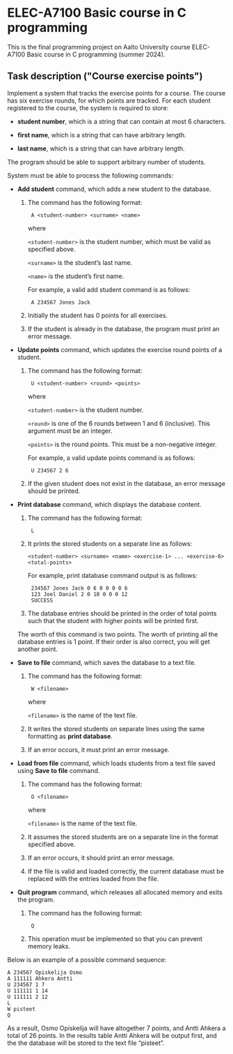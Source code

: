 # ELEC-A7100 Basic course in C programming

This is the final programming project on Aalto University course ELEC-A7100 Basic course in C programming (summer 2024).

## Task description ("Course exercise points")

Implement a system that tracks the exercise points for a course. The course has six exercise rounds, for which points are tracked. For each  student registered to the course, the system is required to store:

- **student number**, which is a string that can contain at most 6 characters.

- **first name**, which is a string that can have arbitrary length.

- **last name**, which is a string that can have arbitrary length.

The program should be able to support arbitrary number of students.

System must be able to process the following commands:

- **Add student** command, which adds a new student to the database.

    1. The command has the following format:

            A <student-number> <surname> <name>

        where

        `<student-number>` is the student number, which must be valid as specified above.

        `<surname>` is the student’s last name.
    
        `<name>` is the student’s first name.

        For example, a valid add student command is as follows:

            A 234567 Jones Jack

    2. Initially the student has 0 points for all exercises.

    3. If the student is already in the database, the program must print an error message.

- **Update points** command, which updates the exercise round points of a student.

    1. The command has the following format:

            U <student-number> <round> <points>

        where

        `<student-number>` is the student number.

        `<round>` is one of the 6 rounds between 1 and 6 (inclusive). This argument must be an integer.
    
        `<points>` is the round points. This must be a non-negative integer.

        For example, a valid update points command is as follows:

            U 234567 2 6

    2. If the given student does not exist in the database, an error message should be printed.

- **Print database** command, which displays the database content.

    1. The command has the following format:

            L

    2. It prints the stored students on a separate line as follows:

        `<student-number> <surname> <name> <exercise-1> ... <exercise-6> <total-points>`

        For example, print database command output is as follows:

            234567 Jones Jack 0 6 0 0 0 0 6
            123 Joel Daniel 2 0 10 0 0 0 12
            SUCCESS

    3. The database entries should be printed in the order of total points such that the student with higher points will be printed first.

    The worth of this command is two points. The worth of printing all the database entries  is 1 point. If their order is also correct, you will get another point.

- **Save to file** command, which saves the database to a text file.

    1. The command has the following format:

            W <filename>

        where

        `<filename>` is the name of the text file.

    2. It writes the stored students on separate lines using the same formatting as **print database**.

    3. If an error occurs, it must print an error message.

- **Load from file** command, which loads students from a text file saved using **Save to file** command.

    1. The command has the following format:

            O <filename>

        where

        `<filename>` is the name of the text file.

    2. It assumes the stored students are on a separate line in the format specified above.

    3. If an error occurs, it should print an error message.

    4. If the file is valid and loaded correctly, the current database must be replaced with the entries loaded from the file.

- **Quit program** command, which releases all allocated memory and exits the program.

    1. The command has the following format:

            Q

    2. This operation must be implemented so that you can prevent memory leaks.

Below is an example of a possible command sequence:

    A 234567 Opiskelija Osmo
    A 111111 Ahkera Antti
    U 234567 1 7
    U 111111 1 14
    U 111111 2 12
    L
    W pisteet
    Q

As a result, Osmo Opiskelija will have altogether 7 points, and Antti Ahkera a total of 26 points. In the results table Antti Ahkera will be output first, and the the database will be stored to the text file “pisteet”.
